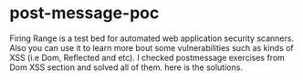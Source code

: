# post-message-poc
Firing Range is a test bed for automated web application security scanners. Also you can use it to learn more bout some vulnerabilities such as kinds of XSS (i.e Dom, Reflected and etc). I checked postmessage exercises from Dom XSS section and solved all of them. here is the solutions.
